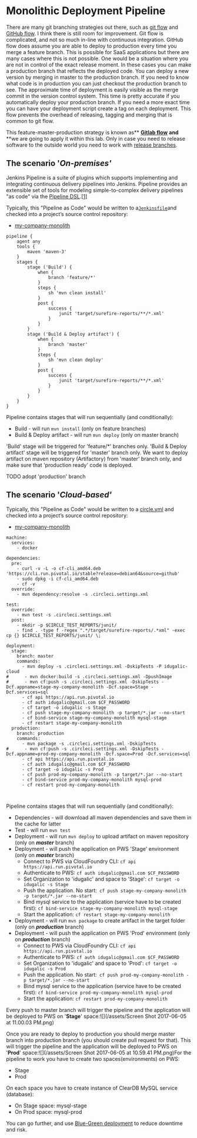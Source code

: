 # Monolithic Deployment Pipeline

There are many git branching strategies out there, such as [git flow](http://nvie.com/posts/a-successful-git-branching-model/) and [GitHub flow](http://scottchacon.com/2011/08/31/github-flow.html). I think there is still room for improvement. Git flow is complicated, and not so much in-line with continuous integration. GitHub flow does assume you are able to deploy to production every time you merge a feature branch. This is possible for SaaS applications but there are many cases where this is not possible. One would be a situation where you are not in control of the exact release moment. In these cases you can make a production branch that reflects the deployed code. You can deploy a new version by merging in master to the production branch. If you need to know what code is in production you can just checkout the production branch to see. The approximate time of deployment is easily visible as the merge commit in the version control system. This time is pretty accurate if you automatically deploy your production branch. If you need a more exact time you can have your deployment script create a tag on each deployment. This flow prevents the overhead of releasing, tagging and merging that is common to git flow.

This feature-master-production strategy is known as** **[**Gitlab flow**](https://about.gitlab.com/2014/09/29/gitlab-flow)** **and** **we are going to apply it within this lab. Only in case you need to release software to the outside world you need to work with [release branches](https://docs.gitlab.com/ee/workflow/gitlab_flow.html#release-branches-with-gitlab-flow).

## The scenario '_On-premises'_

Jenkins Pipeline is a suite of plugins which supports implementing and integrating continuous delivery pipelines into Jenkins. Pipeline provides an extensible set of tools for modeling simple-to-complex delivery pipelines "as code" via the [Pipeline DSL](https://jenkins.io/doc/book/pipeline/syntax/).\[[1](https://jenkins.io/doc/book/pipeline/#_footnote_1)\]

Typically, this "Pipeline as Code" would be written to a[`Jenkinsfile`](https://jenkins.io/doc/book/pipeline/jenkinsfile/)and checked into a project’s source control repository:

* [my-company-monolith](https://github.com/ivans-innovation-lab/my-company-monolith/blob/master/Jenkinsfile)

```
pipeline {
    agent any
    tools { 
        maven 'maven-3' 
    }
    stages {
        stage ('Build') {
            when {
                branch 'feature/*'
            }
            steps {
                sh 'mvn clean install'
            }
            post {
                success {
                    junit 'target/surefire-reports/**/*.xml' 
                }
            }
        }
        stage ('Build & Deploy artifact') {
            when {
                branch 'master'
            }
            steps {
                sh 'mvn clean deploy'
            }
            post {
                success {
                    junit 'target/surefire-reports/**/*.xml' 
                }
            }
        }
    }
}
```

Pipeline contains stages that will run sequentially \(and conditionally\):

* Build - will run `mvn install` \(only on feature branches\)
* Build & Deploy artifact - will run `mvn deploy`  \(only on master branch\)

'Build' stage will be triggered for 'feature/\*' branches only. 'Build & Deploy artifact' stage will be triggered for 'master' branch only. We want to deploy artifact on maven repository \(Artifactory\) from 'master' branch only, and make sure that 'production ready' code is deployed.

TODO adopt 'production' branch

## The scenario '_Cloud-based'_

Typically, this "Pipeline as Code" would be written to a [circle.yml](https://github.com/ivans-innovation-lab/my-company-monolith/blob/master/circle.yml) and checked into a project’s source control repository:

* [my-company-monolith](https://github.com/ivans-innovation-lab/my-company-monolith/blob/master/circle.yml)

```
machine:
  services:
    - docker

dependencies:
  pre:
    - curl -v -L -o cf-cli_amd64.deb 'https://cli.run.pivotal.io/stable?release=debian64&source=github'
    - sudo dpkg -i cf-cli_amd64.deb
    - cf -v
  override:
    - mvn dependency:resolve -s .circleci.settings.xml

test:
  override:
    - mvn test -s .circleci.settings.xml
  post:
    - mkdir -p $CIRCLE_TEST_REPORTS/junit/
    - find . -type f -regex ".*/target/surefire-reports/.*xml" -exec cp {} $CIRCLE_TEST_REPORTS/junit/ \;

deployment:
  stage:
    branch: master
    commands:
      - mvn deploy -s .circleci.settings.xml -DskipTests -P idugalic-cloud
#      - mvn docker:build -s .circleci.settings.xml -DpushImage
#      - mvn cf:push -s .circleci.settings.xml -DskipTests -Dcf.appname=stage-my-company-monolith -Dcf.space=Stage -Dcf.services=sql
      - cf api https://api.run.pivotal.io
      - cf auth idugalic@gmail.com $CF_PASSWORD
      - cf target -o idugalic -s Stage
      - cf push stage-my-company-monolith -p target/*.jar --no-start
      - cf bind-service stage-my-company-monolith mysql-stage
      - cf restart stage-my-company-monolith
  production:
    branch: production
    commands:
      - mvn package -s .circleci.settings.xml -DskipTests
#      - mvn cf:push -s .circleci.settings.xml -DskipTests -Dcf.appname=prod-my-company-monolith -Dcf.space=Prod -Dcf.services=sql
      - cf api https://api.run.pivotal.io
      - cf auth idugalic@gmail.com $CF_PASSWORD
      - cf target -o idugalic -s Prod
      - cf push prod-my-company-monolith -p target/*.jar --no-start
      - cf bind-service prod-my-company-monolith mysql-prod
      - cf restart prod-my-company-monolith
      
      

```

Pipeline contains stages that will run sequentially \(and conditionally\):

* Dependencies - will download all maven dependencies and save them in the cache for latter
* Test - will run `mvn test` 
* Deployment  - will run `mvn deploy`  to upload artifact on maven repository \(only on _**master**_ branch\)
* Deployment  - will push the application on PWS 'Stage' environment \(only on _**master**_ branch\)
  * Connect to PWS via CloudFoundry CLI: `cf api https://api.run.pivotal.io`
  * Authenticate to PWS: `cf auth idugalic@gmail.com $CF_PASSWORD`
  * Set Organization to 'idugalic' and space to 'Stage': `cf target -o idugalic -s Stage`
  * Push the application. No start:` cf push stage-my-company-monolith -p target/*.jar --no-start`
  * Bind mysql service to the application \(service have to be created first\):  `cf bind-service stage-my-company-monolith mysql-stage`
  * Start the application: `cf restart stage-my-company-monolith`
* Deployment  - will run `mvn package`  to create artifact in the target folder \(only on _**production**_ branch\)
* Deployment  - will push the application on PWS 'Prod' environment \(only on _**production**_ branch\)
  * Connect to PWS via CloudFoundry CLI: `cf api https://api.run.pivotal.io`
  * Authenticate to PWS: `cf auth idugalic@gmail.com $CF_PASSWORD`
  * Set Organization to 'idugalic' and space to 'Prod': `cf target -o idugalic -s Prod`
  * Push the application. No start:` cf push prod-my-company-monolith -p target/*.jar --no-start`
  * Bind mysql service to the application \(service have to be created first\):  `cf bind-service prod-my-company-monolith mysql-prod`
  * Start the application: `cf restart prod-my-company-monolith`

Every push to master branch will trigger the pipeline and the application will be deployed to PWS on '**Stage**' space:![](/assets/Screen Shot 2017-06-05 at 11.00.03 PM.png)

Once you are ready to deploy to production you should merge master branch into production branch \(you should create pull request for that\). This will trigger the pipeline and the application will be deployed to PWS on '**Prod**' space:![](/assets/Screen Shot 2017-06-05 at 10.59.41 PM.png)For the pipeline to work you have to create two spaces\(environments\) on PWS:

* Stage
* Prod

On each space you have to create instance of ClearDB MySQL service \(database\):

* On Stage space: mysql-stage
* On Prod space: mysql-prod

You can go further, and use [Blue-Green deployment](https://docs.pivotal.io/pivotalcf/1-7/devguide/deploy-apps/blue-green.html) to reduce downtime and risk.





